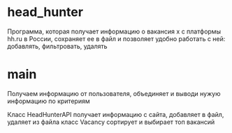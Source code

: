 # head_hunter


Программа, которая получает информацию о вакансия
х с платформы hh.ru в России, сохраняет ее в файл и позволяет
удобно работать с ней: добавлять, фильтровать, удалять

# main

Получаем информацию от пользователя, объединяет и выводи нужую информацию по критериям


Класс HeadHunterAPI получает информацию с сайта, добавляет в файл, удаляет из файла
класс Vacancy сортирует и выбирает топ вакансий


